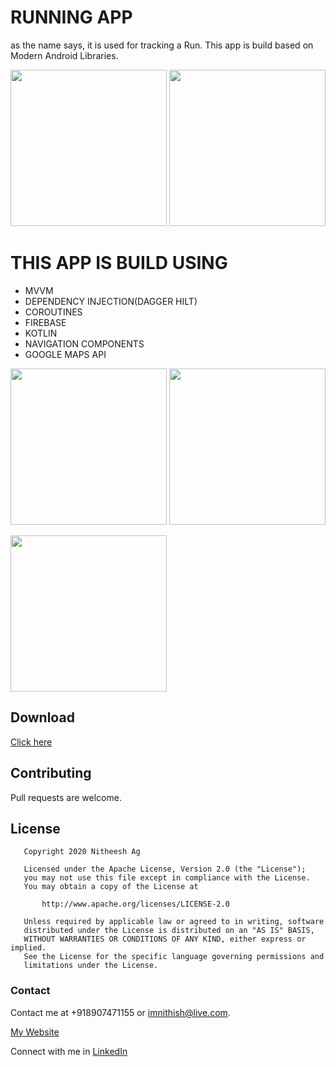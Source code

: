 # RUNNING APP
as the name says, it is used for tracking a Run.
This app is build based on Modern Android Libraries.

<img src="https://firebasestorage.googleapis.com/v0/b/running-app-1747f.appspot.com/o/screenshot_1.png?alt=media&token=93dea739-bc41-4652-b175-581a26082d44" width="250">             <img src="https://firebasestorage.googleapis.com/v0/b/running-app-1747f.appspot.com/o/screenshot_2.png?alt=media&token=554c68e2-c258-42e6-b9ba-d023c5eaf68c" width="250">

# THIS APP IS BUILD USING
* MVVM
* DEPENDENCY INJECTION(DAGGER HILT)
* COROUTINES
* FIREBASE
* KOTLIN
* NAVIGATION COMPONENTS
* GOOGLE MAPS API

<img src="https://firebasestorage.googleapis.com/v0/b/running-app-1747f.appspot.com/o/screenshot_3.png?alt=media&token=c5148479-260a-4963-bbfc-7f093b4ae6f2" width="250">               <img src="https://firebasestorage.googleapis.com/v0/b/running-app-1747f.appspot.com/o/screenshot_4.png?alt=media&token=72ef5524-de5a-4ae0-b735-14198ae28f53" width="250"> 

<img src="https://firebasestorage.googleapis.com/v0/b/running-app-1747f.appspot.com/o/screenshot_5.png?alt=media&token=bc96154a-b066-4d72-b921-83cf2803f237" width="250"> 

## Download
[Click here](https://firebasestorage.googleapis.com/v0/b/running-app-1747f.appspot.com/o/RunningAppv1.apk?alt=media&token=3089277f-a788-488d-849a-886a6772aa99)

## Contributing
Pull requests are welcome.


## License
```
   Copyright 2020 Nitheesh Ag

   Licensed under the Apache License, Version 2.0 (the "License");
   you may not use this file except in compliance with the License.
   You may obtain a copy of the License at

       http://www.apache.org/licenses/LICENSE-2.0

   Unless required by applicable law or agreed to in writing, software
   distributed under the License is distributed on an "AS IS" BASIS,
   WITHOUT WARRANTIES OR CONDITIONS OF ANY KIND, either express or implied.
   See the License for the specific language governing permissions and
   limitations under the License.
```

### Contact
Contact me at +918907471155 or imnithish@live.com.

[My Website](https://imnstudios.com/#/nitheeshag)

Connect with me in [LinkedIn](https://www.linkedin.com/in/imnithish/)
